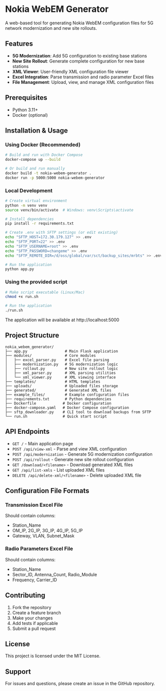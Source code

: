 # Nokia WebEM Generator

A web-based tool for generating Nokia WebEM configuration files for 5G network modernization and new site rollouts.

## Features

- **5G Modernization**: Add 5G configuration to existing base stations
- **New Site Rollout**: Generate complete configuration for new base stations
- **XML Viewer**: User-friendly XML configuration file viewer
- **Excel Integration**: Parse transmission and radio parameter Excel files
- **File Management**: Upload, view, and manage XML configuration files

## Prerequisites

- Python 3.11+
- Docker (optional)

## Installation & Usage

### Using Docker (Recommended)

```bash
# Build and run with Docker Compose
docker-compose up --build

# Or build and run manually
docker build -t nokia-webem-generator .
docker run -p 5000:5000 nokia-webem-generator
```

### Local Development

```bash
# Create virtual environment
python -m venv venv
source venv/bin/activate  # Windows: venv\Scripts\activate

# Install dependencies
pip install -r requirements.txt

# Create .env with SFTP settings (or edit existing)
echo "SFTP_HOST=172.30.179.127" >> .env
echo "SFTP_PORT=22" >> .env
echo "SFTP_USERNAME=root" >> .env
echo "SFTP_PASSWORD=changeme" >> .env
echo "SFTP_REMOTE_DIR=/d/oss/global/var/sct/backup_sites/mrbts" >> .env

# Run the application
python app.py
```

### Using the provided script

```bash
# Make script executable (Linux/Mac)
chmod +x run.sh

# Run the application
./run.sh
```

The application will be available at http://localhost:5000

## Project Structure

```
nokia_webem_generator/
├── app.py                 # Main Flask application
├── modules/               # Core modules
│   ├── excel_parser.py    # Excel file parsing
│   ├── modernization.py   # 5G modernization logic
│   ├── rollout.py         # New site rollout logic
│   ├── xml_parser.py      # XML parsing utilities
│   └── xml_viewer.py      # XML viewing interface
├── templates/             # HTML templates
├── uploads/               # Uploaded files storage
├── generated/             # Generated XML files
├── example_files/         # Example configuration files
├── requirements.txt       # Python dependencies
├── Dockerfile            # Docker configuration
├── docker-compose.yaml   # Docker Compose configuration
├── sftp_downloader.py    # CLI tool to download backups from SFTP
└── run.sh                # Quick start script
```

## API Endpoints

- `GET /` - Main application page
- `POST /api/view-xml` - Parse and view XML configuration
- `POST /api/modernization` - Generate 5G modernization configuration
- `POST /api/rollout` - Generate new site rollout configuration
- `GET /download/<filename>` - Download generated XML files
- `GET /api/list-xmls` - List uploaded XML files
- `DELETE /api/delete-xml/<filename>` - Delete uploaded XML file

## Configuration File Formats

### Transmission Excel File
Should contain columns:
- Station_Name
- OM_IP, 2G_IP, 3G_IP, 4G_IP, 5G_IP
- Gateway, VLAN, Subnet_Mask

### Radio Parameters Excel File
Should contain columns:
- Station_Name
- Sector_ID, Antenna_Count, Radio_Module
- Frequency, Carrier_ID

## Contributing

1. Fork the repository
2. Create a feature branch
3. Make your changes
4. Add tests if applicable
5. Submit a pull request

## License

This project is licensed under the MIT License.

## Support

For issues and questions, please create an issue in the GitHub repository.

